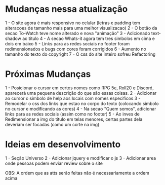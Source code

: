 # Mudanças nessa atualização
  1 - O site agora é mais responsivo no celular (letras e padding tem alteracoes de tamanho mais
  para uma melhor visualizacao)
  2 - O botão da secao To-Watch teve nome alterado e nova "animação"
  3 - Adicionado text-shadow ao titulo
  4 - A secao Whats-it agora tem tres simbolos em cima e dois em baixo
  5 - Links para as redes sociais no footer foram redimensionados e bugs com cores foram 
  corrigidos
  6 - Aumento no tamanho do texto do copyright
  7 - O css do site inteiro sofreu Refactoring
# Próximas Mudanças
  1 - Posicionar o cursor em certos nomes como RPG 5e, Roll20 e Discord, aparecerá uma pequena descrição 
  do que são essas coisas.
  2 - Adicionar ao cursor o simbolo de help aos locais com nomes especificos
  3 - Remodelar o css dos links que estao no corpo do texto (colocando simbolo no cursor e
  modificando as cores)
  4 - Na secao "Quem somos", adicionar links para as redes sociais (assim como no footer)
  5 - Ao inves de Redimensionar a img do titulo em telas menores, certas partes dela deveriam ser 
  focadas (como um corte na img)

# Ideias em desenvolvimento
  1 - Seção Universo
  2 - Adicionar jquery e modificar o js
  3 - Adicionar area onde pessoas podem enviar review sobre o site

OBS: A ordem que as atts serão feitas não é necessariamente a ordem acima
